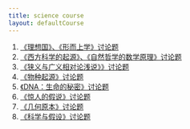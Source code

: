 ```yaml
---
title: science course
layout: defaultCourse
---
```


1. <a href="Republic">《理想国》、《形而上学》讨论题</a>
2. <a href="WesternScience">《西方科学的起源》、《自然哲学的数学原理》讨论题</a>
3. <a href="OnRelativity">《狭义与广义相对论浅说》》讨论题</a>
4. <a href="OriginOfSpecies">《物种起源》讨论题</a>
5. <a href="DNA">《DNA：生命的秘密》讨论题</a>
6. <a href="SearchOfSoul">《惊人的假说》讨论题</a>
7. <a href="Euclids-Elements">《几何原本》讨论题 </a>
8. <a href="Hypothesis">《科学与假设》讨论题</a>